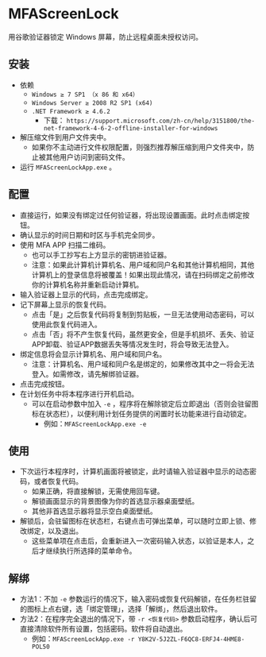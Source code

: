 # MFAScreenLock
用谷歌验证器锁定 Windows 屏幕，防止远程桌面未授权访问。

## 安装
- 依赖
  - `Windows ≥ 7 SP1 （x 86 和 x64）`
  - `Windows Server ≥ 2008 R2 SP1 (x64)`
  - `.NET Framework ≥ 4.6.2`
    - 下载： `https://support.microsoft.com/zh-cn/help/3151800/the-net-framework-4-6-2-offline-installer-for-windows`
- 解压缩文件到用户文件夹中。
  - 如果你不主动进行文件权限配置，则强烈推荐解压缩到用户文件夹中，防止被其他用户访问到密码文件。
- 运行 `MFAScreenLockApp.exe` 。

## 配置

- 直接运行，如果没有绑定过任何验证器，将出现设置画面。此时点击绑定按钮。
- 确认显示的时间日期和时区与手机完全同步。
- 使用 MFA APP 扫描二维码。
  - 也可以手工抄写右上方显示的密钥进验证器。
  - 注意：如果此计算机计算机名、用户域和同户名和其他计算机相同，其他计算机上的登录信息将被覆盖！如果出现此情况，请在扫码绑定之前修改你的计算机名称并重新启动计算机。
- 输入验证器上显示的代码，点击完成绑定。
- 记下屏幕上显示的恢复代码。
  - 点击「是」之后恢复代码将复制到剪贴板，一旦无法使用动态密码，可以使用此恢复代码进入。
  - 点击「否」将不产生恢复代码，虽然更安全，但是手机损坏、丢失、验证APP卸载、验证APP数据丢失等情况发生时，将会导致无法登入。
- 绑定信息将会显示计算机名、用户域和同户名。
  - 注意：计算机名、用户域和同户名是绑定的，如果修改其中之一将会无法登入。如需修改，请先解绑验证器。
- 点击完成按钮。
- 在计划任务中将本程序进行开机启动。 
  - 可以在启动参数中加入 `-e` ，程序将在解除锁定后立即退出（否则会驻留图标在状态栏），以便利用计划任务提供的闲置时长功能来进行自动锁定。
    - 例如：`MFAScreenLockApp.exe -e`

## 使用
- 下次运行本程序时，计算机画面将被锁定，此时请输入验证器中显示的动态密码，或者恢复代码。
  - 如果正确，将直接解锁，无需使用回车键。
  - 解锁画面显示的背景图像为你的首选显示器桌面壁纸。
  - 其他非首选显示器将显示空白桌面壁纸。
- 解锁后，会驻留图标在状态栏，右键点击可弹出菜单，可以随时立即上锁、修改绑定，以及退出。
  - 这些菜单项在点击后，会重新进入一次密码输入状态，以验证是本人，之后才继续执行所选择的菜单命令。

## 解绑
- 方法1：不加 `-e` 参数运行的情况下，输入密码或恢复代码解锁，在任务栏驻留的图标上点右键，选「绑定管理」，选择「解绑」，然后退出软件。
- 方法2：在程序完全退出的情况下，带 `-r <恢复代码>` 参数启动程序，确认后可直接清除软件所有设置，包括密码。软件将自动退出。
  - 例如：`MFAScreenLockApp.exe -r Y8K2V-5J2ZL-F6QC8-ERFJ4-4HME8-POL50`